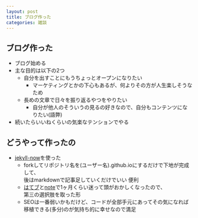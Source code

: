 ```yaml
---
layout: post
title: ブログ作った
categories: 雑談
---
```


## ブログ作った
- ブログ始める
- 主な目的は以下の2つ
    - 自分を出すことにもうちょっとオープンになりたい
        - マーケティングとかの下心もあるが、何よりその方が人生楽しそうなため
    - 長めの文章で日々を振り返るやつをやりたい
        - 自分が他人のそういうの見るの好きなので、自分もコンテンツになりたい(語弊)
- 続いたらいいねくらいの気楽なテンションでやる

## どうやって作ったの
- [jekyll-now](https://github.com/barryclark/jekyll-now)を使った
    - forkしてリポジトリ名を(ユーザー名).github.ioにするだけで下地が完成して、  
    後はmarkdownで記事足していくだけでいい 便利
    - [はてブ](https://hatenablog.com/)と[note](https://note.com/)で1ヶ月くらい迷って頭がおかしくなったので、  
    第三の選択肢を取った形
    - SEOは一番弱いかもだけど、コードが全部手元にあってその気になれば移植できる(多分)のが気持ち的に幸せなので満足